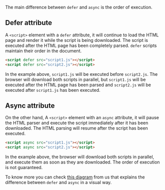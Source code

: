 The main difference between `defer` and `async` is the order of execution.

## Defer attribute

A `<script>` element with a `defer` attribute, it will continue to load the HTML page and render it while the script is being downloaded. The script is executed after the HTML page has been completely parsed. `defer` scripts maintain their order in the document.

```html
<script defer src="script1.js"></script>
<script defer src="script2.js"></script>
```

In the example above, `script1.js` will be executed before `script2.js`. The browser will download both scripts in parallel, but `script1.js` will be executed after the HTML page has been parsed and `script2.js` will be executed after `script1.js` has been executed.

## Async attribute

On the other hand, A `<script>` element with an `async` attribute, it will pause the HTML parser and execute the script immediately after it has been downloaded. The HTML parsing will resume after the script has been executed.

```html
<script async src="script1.js"></script>
<script async src="script2.js"></script>
```

In the example above, the browser will download both scripts in parallel, and execute them as soon as they are downloaded. The order of execution is not guaranteed.

To know more you can check [this diagram](http://road-maps.cn/guides/avoid-render-blocking-javascript-with-async-defer) from us that explains the difference between `defer` and `async` in a visual way.
